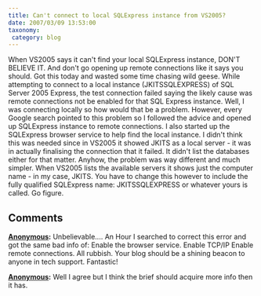 ```yaml
---
title: Can't connect to local SQLExpress instance from VS2005?
date: 2007/03/09 13:53:00
taxonomy: 
 category: blog 
---
```


When VS2005 says it can't find your local SQLExpress instance, DON'T BELIEVE IT. And don't go opening up remote connections like it says you should. Got this today and wasted some time chasing wild geese.
While attempting to connect to a local instance (JKITSSQLEXPRESS) of SQL Server 2005 Express, the test connection failed saying the likely cause was remote connections not be enabled for that SQL Express instance.
Well, I was connecting locally so how would that be a problem. However, every Google search pointed to this problem so I followed the advice and opened up SQLExpress instance to remote connections. I also started up the SQLExpress browser service to help find the local instance.
I didn't think this was needed since in VS2005 it showed JKITS as a local server - it was in actually finalising the connection that it failed. It didn't list the databases either for that matter.
Anyhow, the problem was way different and much simpler. When VS2005 lists the available servers it shows just the computer name - in my case, JKITS. You have to change this however to include the fully qualified SQLExpress name: JKITSSQLEXPRESS or whatever yours is called.
Go figure.

## Comments

**[Anonymous](#11 "2009-08-25 19:44:19"):** Unbelievable....
An Hour I searched to correct this error and got the same bad info of:
Enable the browser service.
Enable TCP/IP
Enable remote connections.
All rubbish. Your blog should be a shining beacon to anyone in tech support. Fantastic!

**[Anonymous](#17 "2009-12-27 09:44:58"):** Well I agree but I think the brief should acquire more info then it has.



